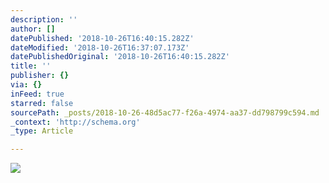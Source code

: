 ```yaml
---
description: ''
author: []
datePublished: '2018-10-26T16:40:15.282Z'
dateModified: '2018-10-26T16:37:07.173Z'
datePublishedOriginal: '2018-10-26T16:40:15.282Z'
title: ''
publisher: {}
via: {}
inFeed: true
starred: false
sourcePath: _posts/2018-10-26-48d5ac77-f26a-4974-aa37-dd798799c594.md
_context: 'http://schema.org'
_type: Article

---
```

![](https://the-grid-user-content.s3-us-west-2.amazonaws.com/1180511d-4c87-435d-95a9-a92d48714d39.png)